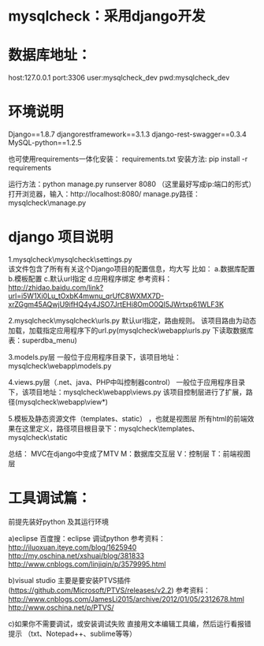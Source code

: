 # mysqlcheck：采用django开发

# 数据库地址：
host:127.0.0.1
port:3306
user:mysqlcheck_dev
pwd:mysqlcheck_dev




# 环境说明
Django==1.8.7
djangorestframework==3.1.3
django-rest-swagger==0.3.4
MySQL-python==1.2.5


也可使用requirements一体化安装：
requirements.txt 
安装方法:  pip install -r requirements

运行方法：python manage.py runserver 8080 （这里最好写成ip:端口的形式）
打开浏览器，输入：http://localhost:8080/ 
manage.py路径：mysqlcheck\manage.py


# django 项目说明
1.mysqlcheck\mysqlcheck\settings.py  
该文件包含了所有有关这个Django项目的配置信息，均大写
比如：
a.数据库配置
b.模板配置
c.默认url指定
d.应用程序绑定
参考资料：http://zhidao.baidu.com/link?url=i5W1Xi0Lu_tOxbK4mwnu_qrUfC8WXMX7D-xrZGgm45AQwjU9ifHQ4y4JSO7JrtEHi8OmO0QI5JWrtxp61WLF3K

2.mysqlcheck\mysqlcheck\urls.py
默认url指定，路由规则。
该项目路由为动态加载，加载指定应用程序下的url.py(mysqlcheck\webapp\urls.py 下读取数据库表：superdba_menu)  


3.models.py层
一般位于应用程序目录下，该项目地址：mysqlcheck\webapp\models.py


4.views.py层（.net、java、PHP中叫控制器control）
一般位于应用程序目录下，该项目地址：mysqlcheck\webapp\views.py
该项目控制层进行了扩展，路径(mysqlcheck\webapp\view\*)

5.模板及静态资源文件（templates、static） ，也就是视图层
所有html的前端效果在这里定义，路径项目根目录下：mysqlcheck\templates、mysqlcheck\static


总结：
MVC在django中变成了MTV
M：数据库交互层
V：控制层
T：前端视图层



# 工具调试篇：
前提先装好python 及其运行环境

a)eclipse
百度搜：eclipse 调试python
参考资料：
http://iluoxuan.iteye.com/blog/1625940
http://my.oschina.net/xshuai/blog/381833
http://www.cnblogs.com/linjiqin/p/3579995.html

b)visual studio
主要是要安装PTVS插件(https://github.com/Microsoft/PTVS/releases/v2.2)
参考资料：
http://www.cnblogs.com/JamesLi2015/archive/2012/01/05/2312678.html
http://www.oschina.net/p/PTVS/


c)如果你不需要调试，或安装调试失败
直接用文本编辑工具编，然后运行看报错提示
（txt、Notepad++、sublime等等）


 

